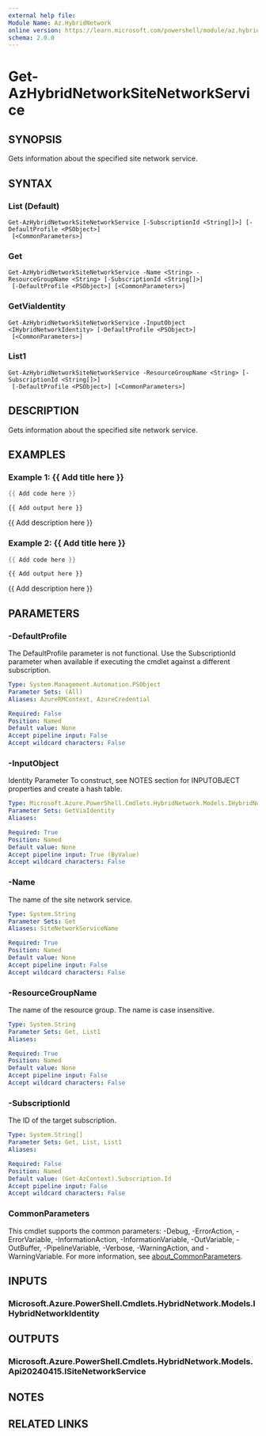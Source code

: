 ```yaml
---
external help file:
Module Name: Az.HybridNetwork
online version: https://learn.microsoft.com/powershell/module/az.hybridnetwork/get-azhybridnetworksitenetworkservice
schema: 2.0.0
---
```


# Get-AzHybridNetworkSiteNetworkService

## SYNOPSIS
Gets information about the specified site network service.

## SYNTAX

### List (Default)
```
Get-AzHybridNetworkSiteNetworkService [-SubscriptionId <String[]>] [-DefaultProfile <PSObject>]
 [<CommonParameters>]
```

### Get
```
Get-AzHybridNetworkSiteNetworkService -Name <String> -ResourceGroupName <String> [-SubscriptionId <String[]>]
 [-DefaultProfile <PSObject>] [<CommonParameters>]
```

### GetViaIdentity
```
Get-AzHybridNetworkSiteNetworkService -InputObject <IHybridNetworkIdentity> [-DefaultProfile <PSObject>]
 [<CommonParameters>]
```

### List1
```
Get-AzHybridNetworkSiteNetworkService -ResourceGroupName <String> [-SubscriptionId <String[]>]
 [-DefaultProfile <PSObject>] [<CommonParameters>]
```

## DESCRIPTION
Gets information about the specified site network service.

## EXAMPLES

### Example 1: {{ Add title here }}
```powershell
{{ Add code here }}
```

```output
{{ Add output here }}
```

{{ Add description here }}

### Example 2: {{ Add title here }}
```powershell
{{ Add code here }}
```

```output
{{ Add output here }}
```

{{ Add description here }}

## PARAMETERS

### -DefaultProfile
The DefaultProfile parameter is not functional.
Use the SubscriptionId parameter when available if executing the cmdlet against a different subscription.

```yaml
Type: System.Management.Automation.PSObject
Parameter Sets: (All)
Aliases: AzureRMContext, AzureCredential

Required: False
Position: Named
Default value: None
Accept pipeline input: False
Accept wildcard characters: False
```

### -InputObject
Identity Parameter
To construct, see NOTES section for INPUTOBJECT properties and create a hash table.

```yaml
Type: Microsoft.Azure.PowerShell.Cmdlets.HybridNetwork.Models.IHybridNetworkIdentity
Parameter Sets: GetViaIdentity
Aliases:

Required: True
Position: Named
Default value: None
Accept pipeline input: True (ByValue)
Accept wildcard characters: False
```

### -Name
The name of the site network service.

```yaml
Type: System.String
Parameter Sets: Get
Aliases: SiteNetworkServiceName

Required: True
Position: Named
Default value: None
Accept pipeline input: False
Accept wildcard characters: False
```

### -ResourceGroupName
The name of the resource group.
The name is case insensitive.

```yaml
Type: System.String
Parameter Sets: Get, List1
Aliases:

Required: True
Position: Named
Default value: None
Accept pipeline input: False
Accept wildcard characters: False
```

### -SubscriptionId
The ID of the target subscription.

```yaml
Type: System.String[]
Parameter Sets: Get, List, List1
Aliases:

Required: False
Position: Named
Default value: (Get-AzContext).Subscription.Id
Accept pipeline input: False
Accept wildcard characters: False
```

### CommonParameters
This cmdlet supports the common parameters: -Debug, -ErrorAction, -ErrorVariable, -InformationAction, -InformationVariable, -OutVariable, -OutBuffer, -PipelineVariable, -Verbose, -WarningAction, and -WarningVariable. For more information, see [about_CommonParameters](http://go.microsoft.com/fwlink/?LinkID=113216).

## INPUTS

### Microsoft.Azure.PowerShell.Cmdlets.HybridNetwork.Models.IHybridNetworkIdentity

## OUTPUTS

### Microsoft.Azure.PowerShell.Cmdlets.HybridNetwork.Models.Api20240415.ISiteNetworkService

## NOTES

## RELATED LINKS

